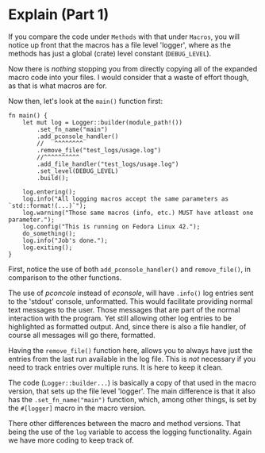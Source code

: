 # Explain (Part 1)

If you compare the code under `Methods` with that under `Macros`, you will notice
up front that the macros has a file level 'logger', where as the methods has just a
global (crate) level constant (`DEBUG_LEVEL`).

Now there is _nothing_ stopping you from directly copying all of the expanded macro code
into your files. I would consider that a waste of effort though, as that is what macros are for.

Now then, let's look at the `main()` function first:

```rust, no_run, noplayground
fn main() {
    let mut log = Logger::builder(module_path!())
        .set_fn_name("main")
        .add_pconsole_handler()
        //   ^^^^^^^^
        .remove_file("test_logs/usage.log")
        //^^^^^^^^^^
        .add_file_handler("test_logs/usage.log")
        .set_level(DEBUG_LEVEL)
        .build();

    log.entering();
    log.info("All logging macros accept the same parameters as `std::format!(...)`");
    log.warning("Those same macros (info, etc.) MUST have atleast one parameter.");
    log.config("This is running on Fedora Linux 42.");
    do_something();
    log.info("Job's done.");
    log.exiting();
}
```

First, notice the use of both `add_pconsole_handler()` and `remove_file()`, in comparison to
the other functions.

The use of _pconcole_ instead of _econsole_, will have `.info()` log
entries sent to the 'stdout' console, unformatted. This would facilitate providing normal
text messages to the user. Those messages that are part of the normal interaction with the program.
Yet still allowing other log entries to be highlighted as formatted output. And, since there is
also a file handler, of course all messages will go there, formatted.

Having the `remove_file()` function here, allows you to always have just the entries from
the last run available in the log file. This is _not_ necessary if you need to track entries
over multiple runs. It is here to keep it clean.

The code (`Logger::builder...`) is basically a copy of that used in the macro version, that sets
up the file level 'logger'. The main difference is that it also has the `.set_fn_name("main")`
function, which, among other things, is set by the `#[logger]` macro in the macro version.

There other differences between the macro and method versions. That being the use of the `log` variable
to access the logging functionality. Again we have more coding to keep track of.
